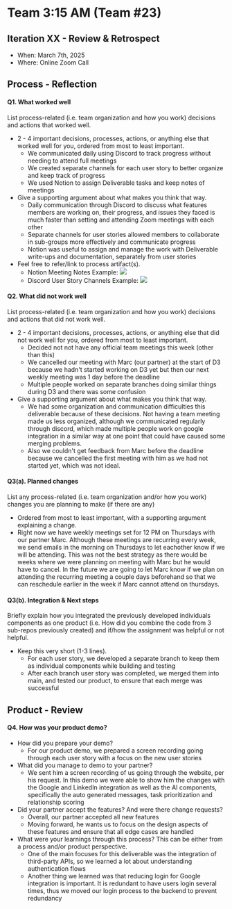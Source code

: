 # **Team 3:15 AM (Team \#23)**

## **Iteration XX \- Review & Retrospect**

* When: March 7th, 2025  
* Where: Online Zoom Call

## **Process \- Reflection**

#### **Q1. What worked well**

List process-related (i.e. team organization and how you work) decisions and actions that worked well.

* 2 \- 4 important decisions, processes, actions, or anything else that worked well for you, ordered from most to least important.  
  * We communicated daily using Discord to track progress without needing to attend full meetings  
  * We created separate channels for each user story to better organize and keep track of progress  
  * We used Notion to assign Deliverable tasks and keep notes of meetings  
* Give a supporting argument about what makes you think that way.  
  * Daily communication through Discord to discuss what features members are working on, their progress, and issues they faced is much faster than setting and attending Zoom meetings with each other  
  * Separate channels for user stories allowed members to collaborate in sub-groups more effectively and communicate progress  
  * Notion was useful to assign and manage the work with Deliverable write-ups and documentation, separately from user stories  
* Feel free to refer/link to process artifact(s).  
  * Notion Meeting Notes Example:
    ![](https://lh7-rt.googleusercontent.com/docsz/AD_4nXcfNMX7mobOTM6-OsE1x3JkavoxILtU_UAYbXjQCJyRoaLqfmYBMRt-FdC7lv_k5dgdPm2FIPUEzM7L0_Yj2-RIKve82BVNLcqCx-VUNr9TrnzAOzRADUaD9A8_jVKWAyAjMMfLpw?key=osAvPbDJQ-UYLfEeZCyKaose)
  * Discord User Story Channels Example:
	![](https://lh7-rt.googleusercontent.com/docsz/AD_4nXduvzq_uK50Qv4oXsaFS3O3LH_SyRnFWt5yMGvFCtHxy8D0IRlI9YQI3lpksGKwNpC7aLMEcYOOSvMxbxFfYntGdmzwjjjtHpKxWbLqJIGEHsxMhLX4mZYuS7c1AEvovqfdFhUQ9Q?key=osAvPbDJQ-UYLfEeZCyKaose)
    

#### **Q2. What did not work well**

List process-related (i.e. team organization and how you work) decisions and actions that did not work well.

* 2 \- 4 important decisions, processes, actions, or anything else that did not work well for you, ordered from most to least important.  
  * Decided not not have any official team meetings this week (other than this)  
  * We cancelled our meeting with Marc (our partner) at the start of D3 because we hadn't started working on D3 yet but then our next weekly meeting was 1 day before the deadline  
  * Multiple people worked on separate branches doing similar things during D3 and there was some confusion  
* Give a supporting argument about what makes you think that way.  
  * We had some organization and communication difficulties this deliverable because of these decisions. Not having a team meeting made us less organized, although we communicated regularly through discord, which made multiple people work on google integration in a similar way at one point that could have caused some merging problems.   
  * Also we couldn't get feedback from Marc before the deadline because we cancelled the first meeting with him as we had not started yet, which was not ideal.

#### **Q3(a). Planned changes**

List any process-related (i.e. team organization and/or how you work) changes you are planning to make (if there are any)

* Ordered from most to least important, with a supporting argument explaining a change.  
* Right now we have weekly meetings set for 12 PM on Thursdays with our partner Marc. Although these meetings are recurring every week, we send emails in the morning on Thursdays to let eachother know if we will be attending. This was not the best strategy as there would be weeks where we were planning on meeting with Marc but he would have to cancel. In the future we are going to let Marc know if we plan on attending the recurring meeting a couple days beforehand so that we can reschedule earlier in the week if Marc cannot attend on thursdays.

#### **Q3(b). Integration & Next steps**

Briefly explain how you integrated the previously developed individuals components as one product (i.e. How did you combine the code from 3 sub-repos previously created) and if/how the assignment was helpful or not helpful.

* Keep this very short (1-3 lines).  
  * For each user story, we developed a separate branch to keep them as individual components while building and testing  
  * After each branch user story was completed, we merged them into main, and tested our product, to ensure that each merge was successful

## **Product \- Review**

#### **Q4. How was your product demo?**

* How did you prepare your demo?  
  * For our product demo, we prepared a screen recording going through each user story with a focus on the new user stories  
* What did you manage to demo to your partner?  
  * We sent him a screen recording of us going through the website, per his request. In this demo we were able to show him the changes with the Google and LinkedIn integration as well as the AI components, specifically the auto generated messages, task prioritization and relationship scoring  
* Did your partner accept the features? And were there change requests?  
  * Overall, our partner accepted all new features  
  * Moving forward, he wants us to focus on the design aspects of these features and ensure that all edge cases are handled  
* What were your learnings through this process? This can be either from a process and/or product perspective.  
  * One of the main focuses for this deliverable was the integration of third-party APIs, so we learned a lot about understanding authentication flows  
  * Another thing we learned was that reducing login for Google integration is important. It is redundant to have users login several times, thus we moved our login process to the backend to prevent redundancy

